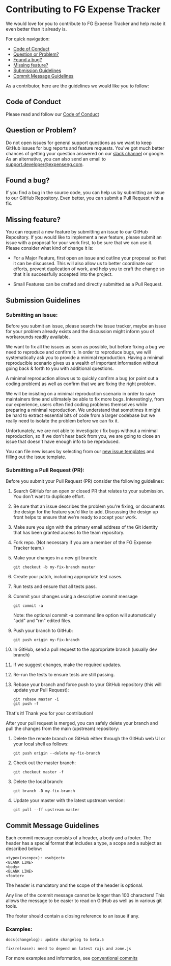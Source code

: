 # Contributing to FG Expense Tracker

We would love for you to contribute to FG Expense Tracker and help make it even better than it already is.

For quick navigation:

-   [Code of Conduct](#coc)
-   [Question or Problem?](#question-or-problem)
-   [Found a bug?](#found-a-bug)
-   [Missing feature?](#missing-feature)
-   [Submission Guidelines](#submission-guidelines)
-   [Commit Message Guidelines](#commit-message-guidelines)

As a contributor, here are the guidelines we would like you to follow:

## <a name="coc"></a> Code of Conduct

Please read and follow our [Code of Conduct](https://github.com/hngi/expenseng/blob/master/CODE_OF_CONDUCT.md)

## <a name="question-or-problem"></a> Question or Problem?

Do not open issues for general support questions as we want to keep GitHub issues for bug reports and feature requests. You've got much better chances of getting your question answered on our [slack channel]() or google. As an alternative, you can also send an email to support.developer@expenseng.com.

## <a name="found-a-bug"></a> Found a bug?

If you find a bug in the source code, you can help us by submitting an issue to our GitHub Repository. Even better, you can submit a Pull Request with a fix.

## <a name="missing-feature"></a> Missing feature?

You can request a new feature by submitting an issue to our GitHub Repository. If you would like to implement a new feature, please submit an issue with a proposal for your work first, to be sure that we can use it. Please consider what kind of change it is:

-   For a Major Feature, first open an issue and outline your proposal so that it can be discussed. This will also allow us to better coordinate our efforts, prevent duplication of work, and help you to craft the change so that it is successfully accepted into the project.

-   Small Features can be crafted and directly submitted as a Pull Request.

## <a name="submission-guidelines"></a> Submission Guidelines

### Submitting an Issue:

Before you submit an issue, please search the issue tracker, maybe an issue for your problem already exists and the discussion might inform you of workarounds readily available.

We want to fix all the issues as soon as possible, but before fixing a bug we need to reproduce and confirm it. In order to reproduce bugs, we will systematically ask you to provide a minimal reproduction. Having a minimal reproducible scenario gives us a wealth of important information without going back & forth to you with additional questions.

A minimal reproduction allows us to quickly confirm a bug (or point out a coding problem) as well as confirm that we are fixing the right problem.

We will be insisting on a minimal reproduction scenario in order to save maintainers time and ultimately be able to fix more bugs. Interestingly, from our experience, users often find coding problems themselves while preparing a minimal reproduction. We understand that sometimes it might be hard to extract essential bits of code from a larger codebase but we really need to isolate the problem before we can fix it.

Unfortunately, we are not able to investigate / fix bugs without a minimal reproduction, so if we don't hear back from you, we are going to close an issue that doesn't have enough info to be reproduced.

You can file new issues by selecting from our [new issue templates](https://github.com/hngi/expenseng/issues/new/choose) and filling out the issue template.

### Submitting a Pull Request (PR):

Before you submit your Pull Request (PR) consider the following guidelines:

1. Search GitHub for an open or closed PR that relates to your submission. You don't want to duplicate effort.

2. Be sure that an issue describes the problem you're fixing, or documents the design for the feature you'd like to add. Discussing the design up front helps to ensure that we're ready to accept your work.

3. Make sure you sign with the primary email address of the Git identity that has been granted access to the team repository.

4. Fork repo. (Not necessary if you are a member of the FG Expense Tracker team.)

5. Make your changes in a new git branch:
    ```
    git checkout -b my-fix-branch master
    ```
6. Create your patch, including appropriate test cases.

7. Run tests and ensure that all tests pass.

8. Commit your changes using a descriptive commit message

    ```
    git commit -a
    ```

    Note: the optional commit -a command line option will automatically "add" and "rm" edited files.

9. Push your branch to GitHub:

    ```
    git push origin my-fix-branch
    ```

10. In GitHub, send a pull request to the appropriate branch (usually dev branch)

11. If we suggest changes, make the required updates.

12. Re-run the tests to ensure tests are still passing.

13. Rebase your branch and force push to your GitHub repository (this will update your Pull Request):
    ```
    git rebase master -i
    git push -f
    ```

That's it! Thank you for your contribution!

After your pull request is merged, you can safely delete your branch and pull the changes from the main (upstream) repository:

1. Delete the remote branch on GitHub either through the GitHub web UI or your local shell as follows:

    ```
    git push origin --delete my-fix-branch
    ```

2. Check out the master branch:

    ```
    git checkout master -f
    ```

3. Delete the local branch:

    ```
    git branch -D my-fix-branch
    ```

4. Update your master with the latest upstream version:
    ```
    git pull --ff upstream master
    ```

## <a name="commit-message-guidelines"></a> Commit Message Guidelines

Each commit message consists of a header, a body and a footer. The header has a special format that includes a type, a scope and a subject as described below:

```
<type>(<scope>): <subject>
<BLANK LINE>
<body>
<BLANK LINE>
<footer>
```

The header is mandatory and the scope of the header is optional.

Any line of the commit message cannot be longer than 100 characters! This allows the message to be easier to read on GitHub as well as in various git tools.

The footer should contain a closing reference to an issue if any.

### Examples:

```
docs(changelog): update changelog to beta.5
```

```
fix(release): need to depend on latest rxjs and zone.js
```

For more examples and information, see [conventional commits](https://www.conventionalcommits.org/en/v1.0.0/#:~:text=Commits%20MUST%20be%20prefixed%20with,to%20your%20application%20or%20library.)
